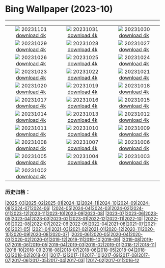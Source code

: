 # Bing Wallpaper (2023-10)
**************
| | | |
| :----: | :----: | :----: |
| ![](https://www.bing.com/th?id=OHR.HautBarr_EN-IN3887832280_1920x1080.jpg) 20231101 [download 4k](https://www.bing.com/th?id=OHR.HautBarr_EN-IN3887832280_UHD.jpg) | ![](https://www.bing.com/th?id=OHR.FuzerCastle_EN-IN7089088416_1920x1080.jpg) 20231031 [download 4k](https://www.bing.com/th?id=OHR.FuzerCastle_EN-IN7089088416_UHD.jpg) | ![](https://www.bing.com/th?id=OHR.AutumnRaven_EN-IN6850233265_1920x1080.jpg) 20231030 [download 4k](https://www.bing.com/th?id=OHR.AutumnRaven_EN-IN6850233265_UHD.jpg) |
| ![](https://www.bing.com/th?id=OHR.SavannahSculpture_EN-IN6597783856_1920x1080.jpg) 20231029 [download 4k](https://www.bing.com/th?id=OHR.SavannahSculpture_EN-IN6597783856_UHD.jpg) | ![](https://www.bing.com/th?id=OHR.FiveWinds_EN-IN6400714117_1920x1080.jpg) 20231028 [download 4k](https://www.bing.com/th?id=OHR.FiveWinds_EN-IN6400714117_UHD.jpg) | ![](https://www.bing.com/th?id=OHR.OldBridgeSkye_EN-IN6114591021_1920x1080.jpg) 20231027 [download 4k](https://www.bing.com/th?id=OHR.OldBridgeSkye_EN-IN6114591021_UHD.jpg) |
| ![](https://www.bing.com/th?id=OHR.ViennaAutumn_EN-IN5923148753_1920x1080.jpg) 20231026 [download 4k](https://www.bing.com/th?id=OHR.ViennaAutumn_EN-IN5923148753_UHD.jpg) | ![](https://www.bing.com/th?id=OHR.GrandStaircase_EN-IN5738946935_1920x1080.jpg) 20231025 [download 4k](https://www.bing.com/th?id=OHR.GrandStaircase_EN-IN5738946935_UHD.jpg) | ![](https://www.bing.com/th?id=OHR.VijayadashamiFestival_EN-IN5330705675_1920x1080.jpg) 20231024 [download 4k](https://www.bing.com/th?id=OHR.VijayadashamiFestival_EN-IN5330705675_UHD.jpg) |
| ![](https://www.bing.com/th?id=OHR.PoconosMaze_EN-IN9531761030_1920x1080.jpg) 20231023 [download 4k](https://www.bing.com/th?id=OHR.PoconosMaze_EN-IN9531761030_UHD.jpg) | ![](https://www.bing.com/th?id=OHR.AstoriaBridge_EN-IN4923523850_1920x1080.jpg) 20231022 [download 4k](https://www.bing.com/th?id=OHR.AstoriaBridge_EN-IN4923523850_UHD.jpg) | ![](https://www.bing.com/th?id=OHR.MehrangarhJodhpur_EN-IN9646660866_1920x1080.jpg) 20231021 [download 4k](https://www.bing.com/th?id=OHR.MehrangarhJodhpur_EN-IN9646660866_UHD.jpg) |
| ![](https://www.bing.com/th?id=OHR.PygmySloth_EN-IN4513982904_1920x1080.jpg) 20231020 [download 4k](https://www.bing.com/th?id=OHR.PygmySloth_EN-IN4513982904_UHD.jpg) | ![](https://www.bing.com/th?id=OHR.GoddessDurga_EN-IN0729980140_1920x1080.jpg) 20231019 [download 4k](https://www.bing.com/th?id=OHR.GoddessDurga_EN-IN0729980140_UHD.jpg) | ![](https://www.bing.com/th?id=OHR.KodiakAlaska_EN-IN7392777987_1920x1080.jpg) 20231018 [download 4k](https://www.bing.com/th?id=OHR.KodiakAlaska_EN-IN7392777987_UHD.jpg) |
| ![](https://www.bing.com/th?id=OHR.SpreadsheetDay_EN-IN8150896497_1920x1080.jpg) 20231017 [download 4k](https://www.bing.com/th?id=OHR.SpreadsheetDay_EN-IN8150896497_UHD.jpg) | ![](https://www.bing.com/th?id=OHR.GoldenEnchantments_EN-IN7563060765_1920x1080.jpg) 20231016 [download 4k](https://www.bing.com/th?id=OHR.GoldenEnchantments_EN-IN7563060765_UHD.jpg) | ![](https://www.bing.com/th?id=OHR.AutumnHedgehog_EN-IN7225406586_1920x1080.jpg) 20231015 [download 4k](https://www.bing.com/th?id=OHR.AutumnHedgehog_EN-IN7225406586_UHD.jpg) |
| ![](https://www.bing.com/th?id=OHR.RingEclipse_EN-IN6870021525_1920x1080.jpg) 20231014 [download 4k](https://www.bing.com/th?id=OHR.RingEclipse_EN-IN6870021525_UHD.jpg) | ![](https://www.bing.com/th?id=OHR.ViesteItaly_EN-IN6591847395_1920x1080.jpg) 20231013 [download 4k](https://www.bing.com/th?id=OHR.ViesteItaly_EN-IN6591847395_UHD.jpg) | ![](https://www.bing.com/th?id=OHR.IdahoBarn_EN-IN6140166032_1920x1080.jpg) 20231012 [download 4k](https://www.bing.com/th?id=OHR.IdahoBarn_EN-IN6140166032_UHD.jpg) |
| ![](https://www.bing.com/th?id=OHR.JohnDayFossil_EN-IN5898727477_1920x1080.jpg) 20231011 [download 4k](https://www.bing.com/th?id=OHR.JohnDayFossil_EN-IN5898727477_UHD.jpg) | ![](https://www.bing.com/th?id=OHR.SoprisSunrise_EN-IN4707739912_1920x1080.jpg) 20231010 [download 4k](https://www.bing.com/th?id=OHR.SoprisSunrise_EN-IN4707739912_UHD.jpg) | ![](https://www.bing.com/th?id=OHR.GwaliorFortMP_EN-IN4137933501_1920x1080.jpg) 20231009 [download 4k](https://www.bing.com/th?id=OHR.GwaliorFortMP_EN-IN4137933501_UHD.jpg) |
| ![](https://www.bing.com/th?id=OHR.OctoClam_EN-IN3159038721_1920x1080.jpg) 20231008 [download 4k](https://www.bing.com/th?id=OHR.OctoClam_EN-IN3159038721_UHD.jpg) | ![](https://www.bing.com/th?id=OHR.GrizzlyFalls_EN-IN2755577856_1920x1080.jpg) 20231007 [download 4k](https://www.bing.com/th?id=OHR.GrizzlyFalls_EN-IN2755577856_UHD.jpg) | ![](https://www.bing.com/th?id=OHR.TaughannockFalls_EN-IN2385233459_1920x1080.jpg) 20231006 [download 4k](https://www.bing.com/th?id=OHR.TaughannockFalls_EN-IN2385233459_UHD.jpg) |
| ![](https://www.bing.com/th?id=OHR.GentooJump_EN-IN2482357761_1920x1080.jpg) 20231005 [download 4k](https://www.bing.com/th?id=OHR.GentooJump_EN-IN2482357761_UHD.jpg) | ![](https://www.bing.com/th?id=OHR.TarantulaNebula_EN-IN5707966238_1920x1080.jpg) 20231004 [download 4k](https://www.bing.com/th?id=OHR.TarantulaNebula_EN-IN5707966238_UHD.jpg) | ![](https://www.bing.com/th?id=OHR.WhitsundaySwirl_EN-IN5486180596_1920x1080.jpg) 20231003 [download 4k](https://www.bing.com/th?id=OHR.WhitsundaySwirl_EN-IN5486180596_UHD.jpg) |
| ![](https://www.bing.com/th?id=OHR.MahatmaGandhi_EN-IN0914326367_1920x1080.jpg) 20231002 [download 4k](https://www.bing.com/th?id=OHR.MahatmaGandhi_EN-IN0914326367_UHD.jpg) |  |  |

### 历史归档：

|[2025-03](/../2025-03/2025-03.md)|[2025-02](/../2025-02/2025-02.md)|[2025-01](/../2025-01/2025-01.md)|[2024-12](/../2024-12/2024-12.md)|[2024-11](/../2024-11/2024-11.md)|[2024-10](/../2024-10/2024-10.md)|[2024-09](/../2024-09/2024-09.md)|[2024-08](/../2024-08/2024-08.md)|[2024-07](/../2024-07/2024-07.md)|[2024-06](/../2024-06/2024-06.md)|
|[2024-05](/../2024-05/2024-05.md)|[2024-04](/../2024-04/2024-04.md)|[2024-03](/../2024-03/2024-03.md)|[2024-02](/../2024-02/2024-02.md)|[2024-01](/../2024-01/2024-01.md)|[2023-12](/../2023-12/2023-12.md)|[2023-11](/../2023-11/2023-11.md)|[2023-10](/2023-10.md)|[2023-09](/../2023-09/2023-09.md)|[2023-08](/../2023-08/2023-08.md)|
|[2023-07](/../2023-07/2023-07.md)|[2023-06](/../2023-06/2023-06.md)|[2023-05](/../2023-05/2023-05.md)|[2023-04](/../2023-04/2023-04.md)|[2023-03](/../2023-03/2023-03.md)|[2023-02](/../2023-02/2023-02.md)|[2023-01](/../2023-01/2023-01.md)|[2022-12](/../2022-12/2022-12.md)|[2022-11](/../2022-11/2022-11.md)|[2022-10](/../2022-10/2022-10.md)|
|[2022-09](/../2022-09/2022-09.md)|[2022-08](/../2022-08/2022-08.md)|[2022-07](/../2022-07/2022-07.md)|[2022-06](/../2022-06/2022-06.md)|[2022-05](/../2022-05/2022-05.md)|[2022-04](/../2022-04/2022-04.md)|[2021-08](/../2021-08/2021-08.md)|[2021-07](/../2021-07/2021-07.md)|[2021-06](/../2021-06/2021-06.md)|[2021-05](/../2021-05/2021-05.md)|
|[2021-04](/../2021-04/2021-04.md)|[2021-03](/../2021-03/2021-03.md)|[2021-02](/../2021-02/2021-02.md)|[2021-01](/../2021-01/2021-01.md)|[2020-12](/../2020-12/2020-12.md)|[2020-11](/../2020-11/2020-11.md)|[2020-10](/../2020-10/2020-10.md)|[2020-09](/../2020-09/2020-09.md)|[2020-08](/../2020-08/2020-08.md)|[2020-07](/../2020-07/2020-07.md)|
|[2020-06](/../2020-06/2020-06.md)|[2020-05](/../2020-05/2020-05.md)|[2020-04](/../2020-04/2020-04.md)|[2020-03](/../2020-03/2020-03.md)|[2020-02](/../2020-02/2020-02.md)|[2020-01](/../2020-01/2020-01.md)|[2019-12](/../2019-12/2019-12.md)|[2019-11](/../2019-11/2019-11.md)|[2019-10](/../2019-10/2019-10.md)|[2019-09](/../2019-09/2019-09.md)|
|[2019-08](/../2019-08/2019-08.md)|[2019-07](/../2019-07/2019-07.md)|[2019-06](/../2019-06/2019-06.md)|[2019-05](/../2019-05/2019-05.md)|[2019-04](/../2019-04/2019-04.md)|[2019-03](/../2019-03/2019-03.md)|[2019-02](/../2019-02/2019-02.md)|[2019-01](/../2019-01/2019-01.md)|[2018-12](/../2018-12/2018-12.md)|[2018-11](/../2018-11/2018-11.md)|
|[2018-10](/../2018-10/2018-10.md)|[2018-09](/../2018-09/2018-09.md)|[2018-08](/../2018-08/2018-08.md)|[2018-07](/../2018-07/2018-07.md)|[2018-06](/../2018-06/2018-06.md)|[2018-05](/../2018-05/2018-05.md)|[2018-04](/../2018-04/2018-04.md)|[2018-03](/../2018-03/2018-03.md)|[2018-02](/../2018-02/2018-02.md)|[2018-01](/../2018-01/2018-01.md)|
|[2017-12](/../2017-12/2017-12.md)|[2017-11](/../2017-11/2017-11.md)|[2017-10](/../2017-10/2017-10.md)|[2017-09](/../2017-09/2017-09.md)|[2017-08](/../2017-08/2017-08.md)|[2017-07](/../2017-07/2017-07.md)|[2017-06](/../2017-06/2017-06.md)|[2017-05](/../2017-05/2017-05.md)|[2017-04](/../2017-04/2017-04.md)|[2017-03](/../2017-03/2017-03.md)|
|[2017-02](/../2017-02/2017-02.md)|[2017-01](/../2017-01/2017-01.md)|[2016-12](/../2016-12/2016-12.md)